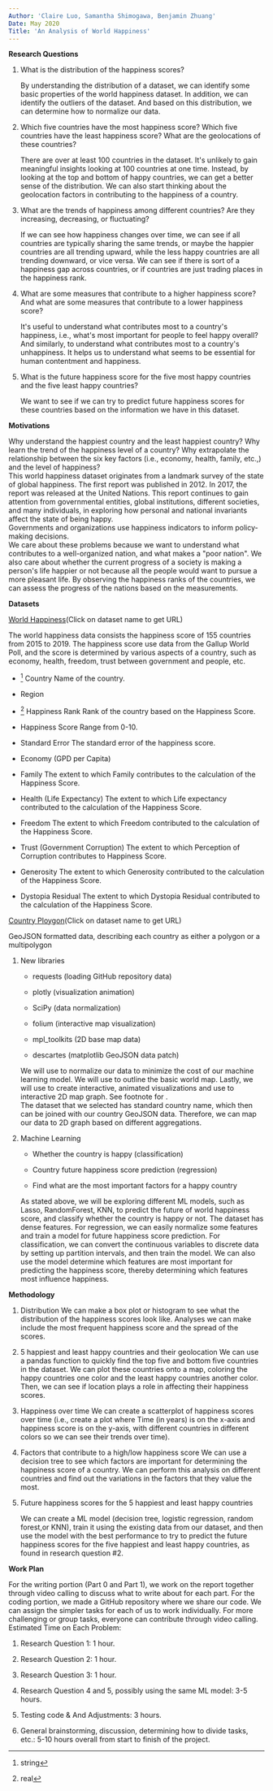 ```yaml
---
Author: 'Claire Luo, Samantha Shimogawa, Benjamin Zhuang'
Date: May 2020
Title: 'An Analysis of World Happiness'
---
```


**Research Questions**

1.  What is the distribution of the happiness scores?

    By understanding the distribution of a dataset, we can identify some
    basic properties of the world happiness dataset. In addition, we can
    identify the outliers of the dataset. And based on this
    distribution, we can determine how to normalize our data.

2.  Which five countries have the most happiness score? Which five
    countries have the least happiness score? What are the geolocations
    of these countries?

    There are over at least 100 countries in the dataset. It's unlikely
    to gain meaningful insights looking at 100 countries at one time.
    Instead, by looking at the top and bottom of happy countries, we can
    get a better sense of the distribution. We can also start thinking
    about the geolocation factors in contributing to the happiness of a
    country.

3.  What are the trends of happiness among different countries? Are they
    increasing, decreasing, or fluctuating?

    If we can see how happiness changes over time, we can see if all
    countries are typically sharing the same trends, or maybe the
    happier countries are all trending upward, while the less happy
    countries are all trending downward, or vice versa. We can see if
    there is sort of a happiness gap across countries, or if countries
    are just trading places in the happiness rank.

4.  What are some measures that contribute to a higher happiness score?
    And what are some measures that contribute to a lower happiness
    score?

    It's useful to understand what contributes most to a country's
    happiness, i.e., what's most important for people to feel happy
    overall? And similarly, to understand what contributes most to a
    country's unhappiness. It helps us to understand what seems to be
    essential for human contentment and happiness.

5.  What is the future happiness score for the five most happy countries
    and the five least happy countries?

    We want to see if we can try to predict future happiness scores for
    these countries based on the information we have in this dataset.

**Motivations**

Why understand the happiest country and the least happiest country? Why
learn the trend of the happiness level of a country? Why extrapolate the
relationship between the six key factors (i.e., economy, health, family,
etc.,) and the level of happiness?\
This world happiness dataset originates from a landmark survey of the
state of global happiness. The first report was published in 2012. In
2017, the report was released at the United Nations. This report
continues to gain attention from governmental entities, global
institutions, different societies, and many individuals, in exploring
how personal and national invariants affect the state of being happy.\
Governments and organizations use happiness indicators to inform
policy-making decisions.\
We care about these problems because we want to understand what
contributes to a well-organized nation, and what makes a "poor nation".
We also care about whether the current progress of a society is making a
person's life happier or not because all the people would want to pursue
a more pleasant life. By observing the happiness ranks of the countries,
we can assess the progress of the nations based on the measurements.

**Datasets**

[World
Happiness](https://www.kaggle.com/unsdsn/world-happiness)(Click on
dataset name to get URL)

The world happiness data consists the happiness score of 155 countries
from 2015 to 2019. The happiness score use data from the Gallup World
Poll, and the score is determined by various aspects of a country, such
as economy, health, freedom, trust between government and people, etc.

-   [^1] Country Name of the country.

-   Region

-   [^2] Happiness Rank Rank of the country based on the Happiness
    Score.

-   Happiness Score Range from 0-10.

-   Standard Error The standard error of the happiness score.

-   Economy (GPD per Capita)

-   Family The extent to which Family contributes to the calculation of
    the Happiness Score.

-   Health (Life Expectancy) The extent to which Life expectancy
    contributed to the calculation of the Happiness Score.

-   Freedom The extent to which Freedom contributed to the calculation
    of the Happiness Score.

-   Trust (Government Corruption) The extent to which Perception of
    Corruption contributes to Happiness Score.

-   Generosity The extent to which Generosity contributed to the
    calculation of the Happiness Score.

-   Dystopia Residual The extent to which Dystopia Residual contributed
    to the calculation of the Happiness Score.

[Country
Ploygon](https://datahub.io/core/geo-countries#pandas)(Click on
dataset name to get URL)

GeoJSON formatted data, describing each country as either a polygon or a
multipolygon

1.  New libraries

    -   requests (loading GitHub repository data)
    -   plotly (visualization animation)

    -   SciPy (data normalization)

    -   folium (interactive map visualization)

    -   mpl_toolkits (2D base map data)

    -   descartes (matplotlib GeoJSON data patch)

    We will use to normalize our data to minimize the cost of our
    machine learning model. We will use to outline the basic world map.
    Lastly, we will use to create interactive, animated visualizations
    and use to interactive 2D map graph. See footnote for .\
    The dataset that we selected has standard country name, which then
    can be joined with our country GeoJSON data. Therefore, we can map
    our data to 2D graph based on different aggregations.

2.  Machine Learning

    -   Whether the country is happy (classification)

    -   Country future happiness score prediction (regression)

    -   Find what are the most important factors for a happy country

    As stated above, we will be exploring different ML models, such as
    Lasso, RandomForest, KNN, to predict the future of world happiness
    score, and classify whether the country is happy or not. The dataset
    has dense features. For regression, we can easily normalize some
    features and train a model for future happiness score prediction.
    For classification, we can convert the continuous variables to
    discrete data by setting up partition intervals, and then train the
    model. We can also use the model determine which features are most
    important for predicting the happiness score, thereby determining
    which features most influence happiness.

**Methodology**

1.  Distribution
    We can make a box plot or histogram to see what the distribution of
    the happiness scores look like. Analyses we can make include the
    most frequent happiness score and the spread of the scores.

2.  5 happiest and least happy countries and their geolocation
    We can use a pandas function to quickly find the top five and bottom
    five countries in the dataset. We can plot these countries onto a
    map, coloring the happy countries one color and the least happy
    countries another color. Then, we can see if location plays a role
    in affecting their happiness scores.

3.  Happiness over time
    We can create a scatterplot of happiness scores over time (i.e.,
    create a plot where Time (in years) is on the x-axis and happiness
    score is on the y-axis, with different countries in different colors
    so we can see their trends over time).

4.  Factors that contribute to a high/low happiness score
    We can use a decision tree to see which factors are important for
    determining the happiness score of a country. We can perform this
    analysis on different countries and find out the variations in the
    factors that they value the most.

5.  Future happiness scores for the 5 happiest and least happy countries

    We can create a ML model (decision tree, logistic regression, random
    forest,or KNN), train it using the existing data from our dataset,
    and then use the model with the best performance to try to predict
    the future happiness scores for the five happiest and least happy
    countries, as found in research question \#2.

**Work Plan**

For the writing portion (Part 0 and Part 1), we work on the report
together through video calling to discuss what to write about for each
part. For the coding portion, we made a GitHub repository where we share
our code. We can assign the simpler tasks for each of us to work
individually. For more challenging or group tasks, everyone can
contribute through video calling.
Estimated Time on Each Problem:

1.  Research Question 1: 1 hour.

2.  Research Question 2: 1 hour.

3.  Research Question 3: 1 hour.

4.  Research Question 4 and 5, possibly using the same ML model: 3-5
    hours.

5.  Testing code & And Adjustments: 3 hours.

6.  General brainstorming, discussion, determining how to divide tasks,
    etc.: 5-10 hours overall from start to finish of the project.


[^1]: string

[^2]: real
